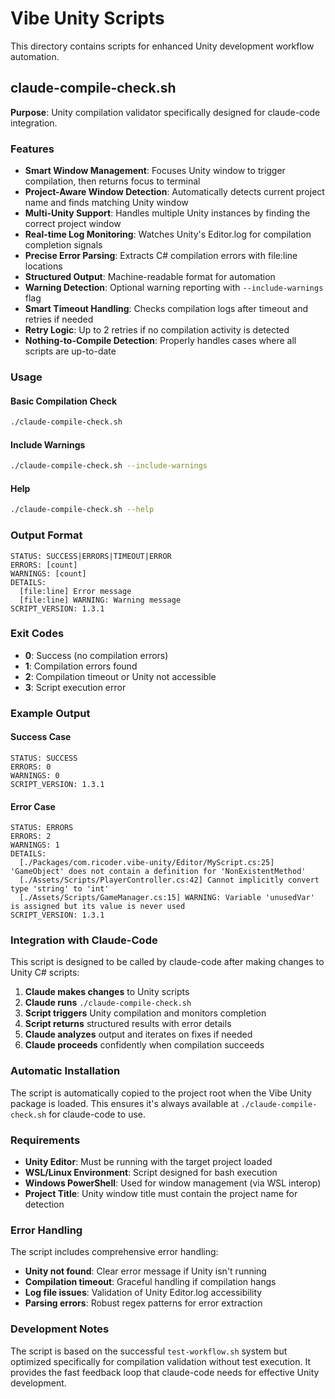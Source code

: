 # Vibe Unity Scripts

This directory contains scripts for enhanced Unity development workflow automation.

## claude-compile-check.sh

**Purpose**: Unity compilation validator specifically designed for claude-code integration.

### Features
- **Smart Window Management**: Focuses Unity window to trigger compilation, then returns focus to terminal
- **Project-Aware Window Detection**: Automatically detects current project name and finds matching Unity window
- **Multi-Unity Support**: Handles multiple Unity instances by finding the correct project window
- **Real-time Log Monitoring**: Watches Unity's Editor.log for compilation completion signals
- **Precise Error Parsing**: Extracts C# compilation errors with file:line locations
- **Structured Output**: Machine-readable format for automation
- **Warning Detection**: Optional warning reporting with `--include-warnings` flag
- **Smart Timeout Handling**: Checks compilation logs after timeout and retries if needed
- **Retry Logic**: Up to 2 retries if no compilation activity is detected
- **Nothing-to-Compile Detection**: Properly handles cases where all scripts are up-to-date

### Usage

#### Basic Compilation Check
```bash
./claude-compile-check.sh
```

#### Include Warnings
```bash
./claude-compile-check.sh --include-warnings
```

#### Help
```bash
./claude-compile-check.sh --help
```

### Output Format
```
STATUS: SUCCESS|ERRORS|TIMEOUT|ERROR
ERRORS: [count]
WARNINGS: [count]
DETAILS:
  [file:line] Error message
  [file:line] WARNING: Warning message
SCRIPT_VERSION: 1.3.1
```

### Exit Codes
- **0**: Success (no compilation errors)
- **1**: Compilation errors found
- **2**: Compilation timeout or Unity not accessible  
- **3**: Script execution error

### Example Output

#### Success Case
```
STATUS: SUCCESS
ERRORS: 0
WARNINGS: 0
SCRIPT_VERSION: 1.3.1
```

#### Error Case
```
STATUS: ERRORS
ERRORS: 2
WARNINGS: 1
DETAILS:
  [./Packages/com.ricoder.vibe-unity/Editor/MyScript.cs:25] 'GameObject' does not contain a definition for 'NonExistentMethod'
  [./Assets/Scripts/PlayerController.cs:42] Cannot implicitly convert type 'string' to 'int'
  [./Assets/Scripts/GameManager.cs:15] WARNING: Variable 'unusedVar' is assigned but its value is never used
SCRIPT_VERSION: 1.3.1
```

### Integration with Claude-Code

This script is designed to be called by claude-code after making changes to Unity C# scripts:

1. **Claude makes changes** to Unity scripts
2. **Claude runs** `./claude-compile-check.sh`
3. **Script triggers** Unity compilation and monitors completion
4. **Script returns** structured results with error details
5. **Claude analyzes** output and iterates on fixes if needed
6. **Claude proceeds** confidently when compilation succeeds

### Automatic Installation

The script is automatically copied to the project root when the Vibe Unity package is loaded. This ensures it's always available at `./claude-compile-check.sh` for claude-code to use.

### Requirements

- **Unity Editor**: Must be running with the target project loaded
- **WSL/Linux Environment**: Script designed for bash execution
- **Windows PowerShell**: Used for window management (via WSL interop)
- **Project Title**: Unity window title must contain the project name for detection

### Error Handling

The script includes comprehensive error handling:
- **Unity not found**: Clear error message if Unity isn't running
- **Compilation timeout**: Graceful handling if compilation hangs
- **Log file issues**: Validation of Unity Editor.log accessibility
- **Parsing errors**: Robust regex patterns for error extraction

### Development Notes

The script is based on the successful `test-workflow.sh` system but optimized specifically for compilation validation without test execution. It provides the fast feedback loop that claude-code needs for effective Unity development.